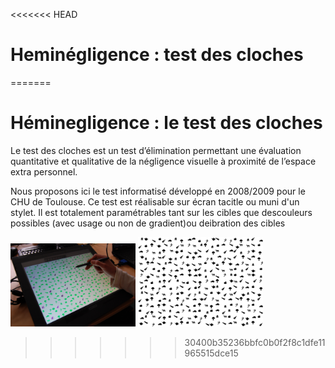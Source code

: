 <<<<<<< HEAD
# Heminégligence : test des cloches
=======
# Héminegligence : le test des cloches

Le test des cloches est un test d’élimination permettant une évaluation quantitative et qualitative
de la négligence visuelle à proximité de l’espace extra personnel.

Nous proposons ici le test informatisé développé en 2008/2009 pour le CHU de Toulouse. Ce test est réalisable sur écran tacitle ou muni d'un stylet. Il est totalement paramétrables tant sur les cibles que descouleurs possibles (avec usage ou non de gradient)ou deibration des cibles 

<img src="https://github.com/truillet/Heminegligence/blob/master/doc/hemineg.jpg" width="200" alt="test des clches"> <img src="https://github.com/truillet/Heminegligence/blob/master/doc/Image8.png" width="200" alt="exemple de test">

>>>>>>> 30400b35236bbfc0b0f2f8c1dfe11965515dce15
